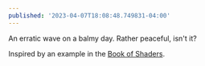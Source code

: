 ```yaml
---
published: '2023-04-07T18:08:48.749831-04:00'
---
```


An erratic wave on a balmy day. Rather peaceful, isn't it?

Inspired by an example in the [Book of Shaders](https://thebookofshaders.com/).
